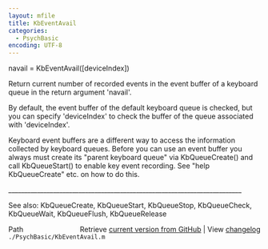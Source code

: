 ```yaml
---
layout: mfile
title: KbEventAvail
categories:
  - PsychBasic
encoding: UTF-8
---
```


navail = KbEventAvail\(\[deviceIndex\]\)

Return current number of recorded events in the event buffer of a
keyboard queue in the return argument 'navail'.

By default, the event buffer of the default keyboard queue is checked,
but you can specify 'deviceIndex' to check the buffer of the queue
associated with 'deviceIndex'.

Keyboard event buffers are a different way to access the information
collected by keyboard queues. Before you can use an event buffer you
always must create its "parent keyboard queue" via KbQueueCreate\(\) and
call KbQueueStart\(\) to enable key event recording. See "help
KbQueueCreate" etc. on how to do this.

\_\_\_\_\_\_\_\_\_\_\_\_\_\_\_\_\_\_\_\_\_\_\_\_\_\_\_\_\_\_\_\_\_\_\_\_\_\_\_\_\_\_\_\_\_\_\_\_\_\_\_\_\_\_\_\_\_\_\_\_\_\_\_\_\_\_\_\_\_\_\_\_\_

See also: KbQueueCreate, KbQueueStart, KbQueueStop, KbQueueCheck,
           KbQueueWait, KbQueueFlush, KbQueueRelease


<div class="code_header" style="text-align:right;">
  <span style="float:left;">Path&nbsp;&nbsp;</span> <span class="counter">Retrieve <a href=
  "https://raw.github.com/Psychtoolbox-3/Psychtoolbox-3/beta/./PsychBasic/KbEventAvail.m">current version from GitHub</a> | View <a href=
  "https://github.com/Psychtoolbox-3/Psychtoolbox-3/commits/beta/./PsychBasic/KbEventAvail.m">changelog</a></span>
</div>
<div class="code">
  <code>./PsychBasic/KbEventAvail.m</code>
</div>
